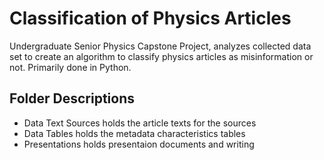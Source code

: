 # Classification of Physics Articles
Undergraduate Senior Physics Capstone Project, analyzes collected data set to create an algorithm to classify physics articles as misinformation or not. Primarily done in Python. 

## Folder Descriptions
* Data Text Sources holds the article texts for the sources
* Data Tables holds the metadata characteristics tables
* Presentations holds presentaion documents and writing
